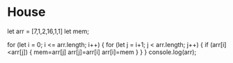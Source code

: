 # House
let arr = [7,1,2,16,1,1]
let mem;

for (let i = 0; i <= arr.length; i++) {
    for (let j = i+1; j < arr.length; j++) {
        if (arr[i]<arr[j]) {
            mem=arr[j]
            arr[j]=arr[i]
            arr[i]=mem
        }
    }
}
console.log(arr);
